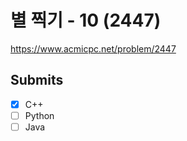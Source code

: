 
# 별 찍기 - 10 (2447)

https://www.acmicpc.net/problem/2447

## Submits

- [x] C++
- [ ] Python
- [ ] Java
